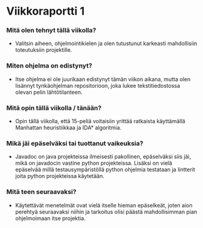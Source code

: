 # Viikkoraportti 1

### Mitä olen tehnyt tällä viikolla?
* Valitsin aiheen, ohjelmointikielen ja olen tutustunut karkeasti mahdollisiin toteutuksiin projektille.

### Miten ohjelma on edistynyt?
* Itse ohjelma ei ole juurikaan edistynyt tämän viikon aikana, mutta olen lisännyt tynkäohjelman repositorioon, joka lukee tekstitiedostossa olevan pelin lähtötilanteen.

### Mitä opin tällä viikolla / tänään?
* Opin tällä viikolla, että 15-peliä voitaisiin yrittää ratkaista käyttämällä Manhattan heuristiikkaa ja IDA* algoritmia.

### Mikä jäi epäselväksi tai tuottanut vaikeuksia?
* Javadoc on java projekteissa ilmeisesti pakollinen, epäselväksi siis jäi, mikä on javadocin vastine python projekteissa. Lisäksi on vielä epäselvää millä testausympäristöllä python ohjelmia testataan ja lintterit joita python projekteissa käytetään.

### Mitä teen seuraavaksi?
* Käytettävät menetelmät ovat vielä itselle hieman epäselkeät, joten aion perehtyä seuraavaksi niihin ja tarkoitus olisi päästä mahdollisimman pian ohjelmoimaan itse projektia.